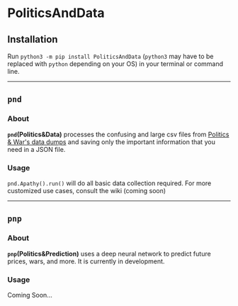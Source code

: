 # PoliticsAndData

## Installation

Run `python3 -m pip install PoliticsAndData` (`python3` may have to be replaced with `python` depending on your OS) in your terminal or command line.

-----

## `pnd`

### About

 **`pnd`(Politics&Data)** processes the confusing and large csv files from [Politics & War's data dumps](https://politicsandwar.com/data/) and saving only the important information that you need in a JSON file.

### Usage

`pnd.Apathy().run()` will do all basic data collection required. For more customized use cases, consult the wiki (coming soon)

--------------------

## `pnp`

### About

**`pnp`(Politics&Prediction)** uses a deep neural network to predict future prices, wars, and more. It is currently in development.

### Usage

Coming Soon...
